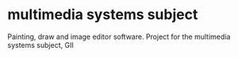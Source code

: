 # multimedia systems subject
Painting, draw and image editor software. Project for the multimedia systems subject, GII 
